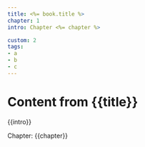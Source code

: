 ```yaml
---
title: <%= book.title %>
chapter: 1
intro: Chapter <%= chapter %>

custom: 2
tags:
- a
- b
- c
---
```

<h1>Content from {{title}}</h1>
<p class="intro">{{intro}}</p>
<p class="chapter">Chapter: {{chapter}}</p>